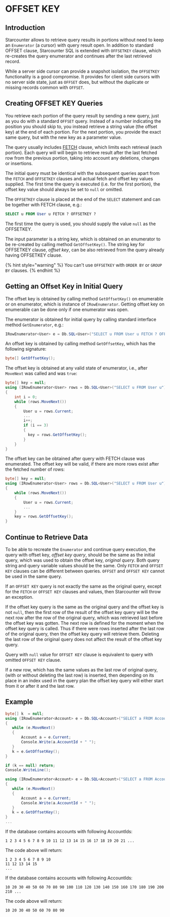 # OFFSET KEY

## Introduction 

Starcounter allows to retrieve query results in portions without need to keep an `Enumerator` \(a cursor\) with query result open. In addition to standard OFFSET clause, Starcounter SQL is extended with `OFFSETKEY` clause, which re-creates the query enumerator and continues after the last retrieved record.

While a server side cursor can provide a snapshot isolation, the `OFFSETKEY` functionality is a good compromise. It provides for client side cursors with no server side state, just as `OFFSET` does, but without the duplicate or missing records common with `OFFSET`.

## Creating OFFSET KEY Queries

You retrieve each portion of the query result by sending a new query, just as you do with a standard `OFFSET` query. Instead of a number indicating the position you should skip to, you instead retrieve a string value \(the offset key\) at the end of each portion. For the next portion, you provide the exact same query, but with the new key as a parameter value.

The query usually includes [FETCH](./#fetch) clause, which limits each retrieval \(each portion\). Each query will will begin to retrieve result after the last fetched row from the previous portion, taking into account any deletions, changes or insertions.

The initial query must be identical with the subsequent queries apart from the `FETCH` and `OFFSETKEY` clauses and actual fetch and offset key values supplied. The first time the query is executed \(i.e. for the first portion\), the offset key value should always be set to `null` or omitted.

The `OFFSETKEY` clause is placed at the end of the `SELECT` statement and can be together with FETCH clause, e.g.:

```sql
SELECT u FROM User u FETCH ? OFFSETKEY ?
```

The first time the query is used, you should supply the value `null` as the OFFSETKEY.

The input parameter is a string key, which is obtained on an enumerator to be re-created by calling method `GetOffsetKey()`. The string key for OFFSETKEY clause, _offset key_, can be also retrieved from the query already having OFFSETKEY clause.

{% hint style="warning" %}
You can't use `OFFSETKEY` with `ORDER BY` or `GROUP BY` clauses.
{% endhint %}

## Getting an Offset Key in Initial Query

The offset key is obtained by calling method `GetOffsetKey()` on enumerable or on enumerator, which is instance of `IRowEnumerator`. Getting offset key on enumerable can be done only if one enumerator was open.

The enumerator is obtained for initial query by calling standard interface method `GetEnumerator`, e.g.:

```csharp
IRowEnumerator<User> e = Db.SQL<User>("SELECT u FROM User u FETCH ? OFFSETKEY ?", 10, null).GetEnumerator();
```

An offset key is obtained by calling method `GetOffsetKey`, which has the following signature:

```csharp
byte[] GetOffsetKey();
```

The offset key is obtained at any valid state of enumerator, i.e., after `MoveNext` was called and was `true`:

```csharp
byte[] key = null;
using (IRowEnumerator<User> rows = Db.SQL<User>("SELECT u FROM User u").GetEnumerator())
{
    int i = 0;
    while (rows.MoveNext())
    {
        User u = rows.Current;
        ...
        i++;
        if (i == 3)
        {
          key = rows.GetOffsetKey();  
        }
    }
}
```

The offset key can be obtained after query with FETCH clause was enumerated. The offset key will be valid, if there are more rows exist after the fetched number of rows:

```csharp
byte[] key = null;
using (IRowEnumerator<User> rows = Db.SQL<User>("SELECT u FROM User u").GetEnumerator())
{
    while (rows.MoveNext())
    {
        User u = rows.Current;
        ...
    }
    key = rows.GetOffsetKey();
}
```

## Continue to Retrieve Data

To be able to recreate the `Enumerator` and continue query execution, the query with offset key, _offset key query_, should be the same as the initial query, which was used to obtain the offset key, _original query_. Both query string and query variable values should be the same. Only `FETCH` and `OFFSET KEY` clauses can be different between queries. `OFFSET` and `OFFSET KEY` cannot be used in the same query.

If an `OFFSET KEY` query is not exactly the same as the original query, except for the `FETCH` or `OFFSET KEY` clauses and  values, then Starcounter will throw an exception.

If the offset key query is the same as the original query and the offset key is not `null`, then the first row of the result of the offset key query will be the next row after the row of the original query, which was retrieved last before the offset key was gotten. The next row is defined for the moment when the offset key query is called. Thus if there were rows inserted after the last row of the original query, then the offset key query will retrieve them. Deleting the last row of the original query does not affect the result of the offset key query.

Query with `null` value for `OFFSET KEY` clause is equivalent to query with omitted `OFFSET KEY` clause.

If a new row, which has the same values as the last row of original query, \(with or without deleting the last row\) is inserted, then depending on its place in an index used in the query plan the offset key query will either start from it or after it and the last row.

## Example

```csharp
byte[] k  = null;
using (IRowEnumerator<Account> e = Db.SQL<Account>("SELECT a FROM Account a WHERE a.AccountId < ? FETCH ?", 100, 10).GetEnumerator())
{
   while (e.MoveNext()
   {
       Account a = e.Current;
       Console.Write(a.AccountId + " ");
   }
   k = e.GetOffsetKey();
}

if (k == null) return;
Console.WriteLine();

using (IRowEnumerator<Account> e = Db.SQL<Account>("SELECT a FROM Account a WHERE a.AccountId < ? FETCH ? OFFSETKEY ?", 100, 5, k).GetEnumerator())
{
   while (e.MoveNext()
   {
       Account a = e.Current;
       Console.Write(a.AccountId + " ");
   }
   k = e.GetOffsetKey();
}
...
```

If the database contains accounts with following AccountIds:

```text
1 2 3 4 5 6 7 8 9 10 11 12 13 14 15 16 17 18 19 20 21 ...
```

The code above will return:

```text
1 2 3 4 5 6 7 8 9 10
11 12 13 14 15
...
```

  
If the database contains accounts with following AccountIds:

```text
10 20 30 40 50 60 70 80 90 100 110 120 130 140 150 160 170 180 190 200 210 ...
```

The code above will return:

```text
10 20 30 40 50 60 70 80 90
```

